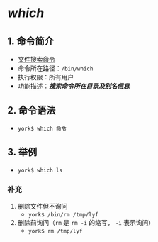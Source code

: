 # *which*

## 1. 命令简介

- <u>文件搜索命令</u>
- 命令所在路径：`/bin/which`
- 执行权限：所有用户
- 功能描述：***搜索命令所在目录及别名信息***

## 2. 命令语法

- `york$ which 命令`

## 3. 举例

- `york$ which ls`

### 补充

1. 删除文件但不询问
    - `york$ /bin/rm /tmp/lyf`
2. 删除前询问（`rm` 是 `rm -i` 的缩写， `-i` 表示询问）
    - `york$ rm /tmp/lyf`